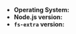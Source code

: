 <!-- First ensure you installed the latest version of fs-extra -->
<!-- If your bug still exists please fill out the following information if it applies to your issue: -->
<!-- Please check if you have installed a supported version of Node.js as written in "engines" in the package.json -->

- **Operating System:**
- **Node.js version:**
- **`fs-extra` version:**
